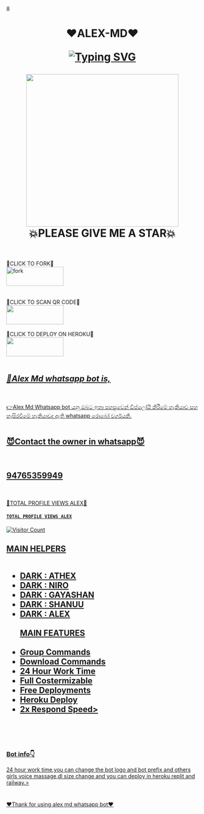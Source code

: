 8<h1 align=center>❤️ALEX-MD❤️
  <br>
  
[![Typing SVG](https://readme-typing-svg.herokuapp.com?font=Arn+stylo&size=20&pause=1000&color=6DFF00&random=false&width=435&lines=ALEX-MD+MULTIDEVICE+WHATSAPP+BOT)](https://git.io/typing-svg)
<br>
</p>
<img src=https://telegra.ph/file/e26bbcbe8d448dcc13071.jpg width = 400 height=400>
<br>
<h2❤️A WHATSAPP USER BOT BY ALEX
<h3>💥PLEASE GIVE ME A STAR💥</h3>
<br>
<br>
💖CLICK TO FORK💖
<br>
<a href="https://github.com/Banukaudula/ALEX--MD/fork"><img align="center" src="https://telegra.ph/file/429289d094208891164e4.jpg" alt="fork" width=150 height=50"> </a>
<br>
<br>
<br>
💖CLICK TO SCAN QR CODE💖
<br>
<img src=https://telegra.ph/file/136320e59fff621f36034.jpg width=150 height=50>
<br>
<br>
💖CLICK TO DEPLOY ON HEROKU💖
<br>
<a href=https://dashboard.heroku.com/apps/ALEX--MD"><img src=https://telegra.ph/file/27d08fdbd17c39ecf5966.jpg width=150 height=50>
<br>
<br>
<h2><i><ins>🔺Alex Md whatsapp bot is,</i></ins></h2>
<br>
<br>
👉Alex Md Whatsapp bot යනු ඔබට ඉතා පහසුවෙන් ඩිප්ලෝයි කිරීමේ හැකියාව සහ හැසිරවීමේ හැකියාවද ඇති whatsapp රොබෝ
  වර්ගයකි.
  <br>
  <br>
  <h2>😈Contact the owner in whatsapp😈</h2>
  <br>
 <h2>94765359949</h2>

 <!--මෙහි කිසිවක් වෙනස් නොකරන්න මුල් අයිතිය DARK WINGS කණ්ඩායම සතුවේ--->
 
   <br>
   <br>
   💢TOTAL PROFILE VIEWS ALEX💢
   <br>
   
 #### ```TOTAL PROFILE VIEWS ALEX```
![Visitor Count](https://profile-counter.glitch.me/ALEX--MD/count.svg)
<br>

<h2 align=left>MAIN HELPERS
<br>
<br>
<ul>
  
   <li>DARK : ATHEX
   <li>DARK : NIRO</li>
   <li>DARK : GAYASHAN</li>
   <li>DARK : SHANUU</li>
   <li>DARK : ALEX
 <br>
 <br>
   MAIN FEATURES
   <br>
   <br>   
   <li>Group Commands
   <li>Download Commands
   <li>24 Hour Work Time
   <li>Full Costermizable
   <li>Free Deployments
   <li>Heroku Deploy
   <li>2x Respond Speed>

  </ul>
<br>
<br>
<p align=left><h3>Bot info👇</h3>
24 hour work time,you can change the bot logo and bot prefix and others
girls voice massage,dl size change and you can deploy in heroku replit 
and railway.>
<br>
<br><p align=center><h3></h3>❤️Thank for using alex md whatsapp bot❤️</h3>






   

    
    
    
    

